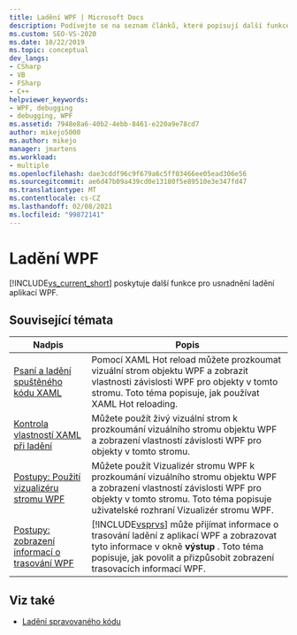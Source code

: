 ```yaml
---
title: Ladění WPF | Microsoft Docs
description: Podívejte se na seznam článků, které popisují další funkce v aplikaci Visual Studio, které usnadňují ladění aplikací Windows Presentation Foundation (WPF).
ms.custom: SEO-VS-2020
ms.date: 10/22/2019
ms.topic: conceptual
dev_langs:
- CSharp
- VB
- FSharp
- C++
helpviewer_keywords:
- WPF, debugging
- debugging, WPF
ms.assetid: 7948e8a6-40b2-4ebb-8461-e220a9e78cd7
author: mikejo5000
ms.author: mikejo
manager: jmartens
ms.workload:
- multiple
ms.openlocfilehash: dae3cddf96c9f679a6c5ff03466ee05ead306e56
ms.sourcegitcommit: ae6d47b09a439cd0e13180f5e89510e3e347fd47
ms.translationtype: MT
ms.contentlocale: cs-CZ
ms.lasthandoff: 02/08/2021
ms.locfileid: "99872141"
---
```

# <a name="debugging-wpf"></a>Ladění WPF

[!INCLUDE[vs_current_short](../code-quality/includes/vs_current_short_md.md)] poskytuje další funkce pro usnadnění ladění aplikací WPF.

## <a name="related-topics"></a>Související témata

| Nadpis | Popis |
| - | - |
| [Psaní a ladění spuštěného kódu XAML](../xaml-tools/xaml-hot-reload.md) | Pomocí XAML Hot reload můžete prozkoumat vizuální strom objektu WPF a zobrazit vlastnosti závislosti WPF pro objekty v tomto stromu. Toto téma popisuje, jak používat XAML Hot reloading. |
| [Kontrola vlastností XAML při ladění](../xaml-tools/xaml-hot-reload.md) | Můžete použít živý vizuální strom k prozkoumání vizuálního stromu objektu WPF a zobrazení vlastností závislosti WPF pro objekty v tomto stromu. |
| [Postupy: Použití vizualizéru stromu WPF](../debugger/how-to-use-the-wpf-tree-visualizer.md) | Můžete použít Vizualizér stromu WPF k prozkoumání vizuálního stromu objektu WPF a zobrazení vlastností závislosti WPF pro objekty v tomto stromu. Toto téma popisuje uživatelské rozhraní Vizualizér stromu WPF. |
| [Postupy: zobrazení informací o trasování WPF](../debugger/how-to-display-wpf-trace-information.md) | [!INCLUDE[vsprvs](../code-quality/includes/vsprvs_md.md)] může přijímat informace o trasování ladění z aplikací WPF a zobrazovat tyto informace v okně **výstup** . Toto téma popisuje, jak povolit a přizpůsobit zobrazení trasovacích informací WPF. |

## <a name="see-also"></a>Viz také
- [Ladění spravovaného kódu](../debugger/debugging-managed-code.md)